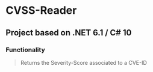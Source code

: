 # CVSS-Reader
## Project based on .NET 6.1 / C# 10
### Functionality
> Returns the Severity-Score associated to a CVE-ID <br />
> 
